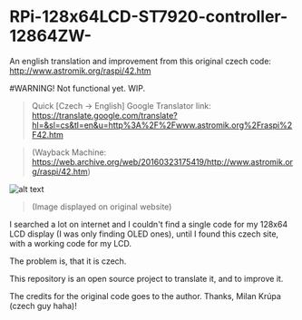 # RPi-128x64LCD-ST7920-controller-12864ZW-
An english translation and improvement from this original czech code: http://www.astromik.org/raspi/42.htm

#WARNING! Not functional yet. WIP.

>Quick [Czech -> English] Google Translator link: https://translate.google.com/translate?hl=&sl=cs&tl=en&u=http%3A%2F%2Fwww.astromik.org%2Fraspi%2F42.htm

>(Wayback Machine: https://web.archive.org/web/20160323175419/http://www.astromik.org/raspi/42.htm)

![alt text](http://www.astromik.org/raspi/glcd12864-zw-a.jpg)
>(Image displayed on original website)


I searched a lot on internet and I couldn't find a single code for my 128x64 LCD display (I was only finding OLED ones), until I found this czech site, with a working code for my LCD.


The problem is, that it is czech.


This repository is an open source project to translate it, and to improve it.

The credits for the original code goes to the author. Thanks, Milan Krúpa (czech guy haha)!
